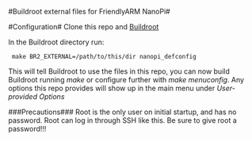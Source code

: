 #Buildroot external files for FriendlyARM NanoPi#

#Configuration#
Clone this repo  and [Buildroot](git://git.buildroot.net/buildroot)

In the Buildroot directory run:

     make BR2_EXTERNAL=/path/to/this/dir nanopi_defconfig

This will tell Buildroot to use the files in this repo, you can now build Buildroot running _make_ or configure further with _make menuconfig_. Any options this repo provides will show up in the main menu under _User-provided Options_

###Precautions###
Root is the only user on initial startup, and has no password. Root can log in through SSH like this. Be sure to give root a password!!!
